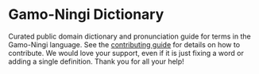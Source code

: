 
# Gamo-Ningi Dictionary

Curated public domain dictionary and pronunciation guide for terms in the Gamo-Ningi language. See the [contributing guide](https://github.com/drumworkteam/term/blob/make/.github/contributing.md) for details on how to contribute. We would love your support, even if it is just fixing a word or adding a single definition. Thank you for all your help!